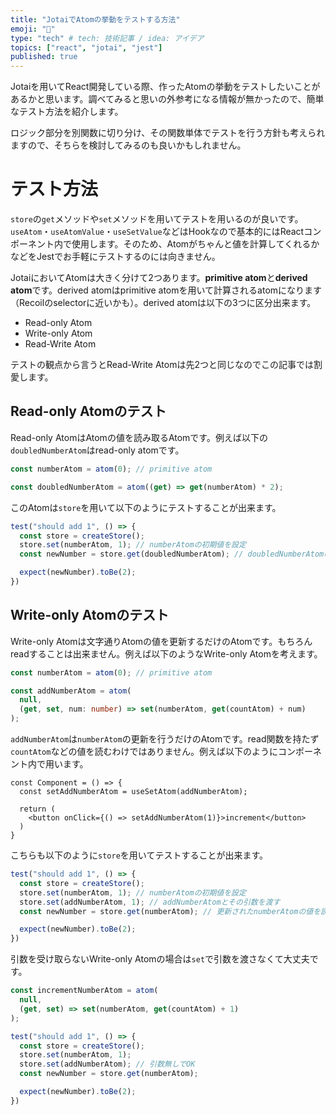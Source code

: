 ```yaml
---
title: "JotaiでAtomの挙動をテストする方法"
emoji: "💭"
type: "tech" # tech: 技術記事 / idea: アイデア
topics: ["react", "jotai", "jest"]
published: true
---
```


Jotaiを用いてReact開発している際、作ったAtomの挙動をテストしたいことがあるかと思います。調べてみると思いの外参考になる情報が無かったので、簡単なテスト方法を紹介します。

ロジック部分を別関数に切り分け、その関数単体でテストを行う方針も考えられますので、そちらを検討してみるのも良いかもしれません。

# テスト方法

`store`の`get`メソッドや`set`メソッドを用いてテストを用いるのが良いです。`useAtom`・`useAtomValue`・`useSetValue`などはHookなので基本的にはReactコンポーネント内で使用します。そのため、Atomがちゃんと値を計算してくれるかなどをJestでお手軽にテストするのには向きません。

JotaiにおいてAtomは大きく分けて2つあります。**primitive atom**と**derived atom**です。derived atomはprimitive atomを用いて計算されるatomになります（Recoilのselectorに近いかも）。derived atomは以下の3つに区分出来ます。

- Read-only Atom
- Write-only Atom
- Read-Write Atom

テストの観点から言うとRead-Write Atomは先2つと同じなのでこの記事では割愛します。

## Read-only Atomのテスト

Read-only AtomはAtomの値を読み取るAtomです。例えば以下の`doubledNumberAtom`はread-only atomです。

```ts
const numberAtom = atom(0); // primitive atom

const doubledNumberAtom = atom((get) => get(numberAtom) * 2);
```

このAtomは`store`を用いて以下のようにテストすることが出来ます。

```ts
test("should add 1", () => {
  const store = createStore();
  store.set(numberAtom, 1); // numberAtomの初期値を設定
  const newNumber = store.get(doubledNumberAtom); // doubledNumberAtomの値を読み出す

  expect(newNumber).toBe(2);
})
```

## Write-only Atomのテスト

Write-only Atomは文字通りAtomの値を更新するだけのAtomです。もちろんreadすることは出来ません。例えば以下のようなWrite-only Atomを考えます。

```ts
const numberAtom = atom(0); // primitive atom

const addNumberAtom = atom(
  null,
  (get, set, num: number) => set(numberAtom, get(countAtom) + num)
);
```

`addNumberAtom`は`numberAtom`の更新を行うだけのAtomです。read関数を持たず`countAtom`などの値を読むわけではありません。例えば以下のようにコンポーネント内で用います。

```tsx
const Component = () => {
  const setAddNumberAtom = useSetAtom(addNumberAtom);

  return (
    <button onClick={() => setAddNumberAtom(1)}>increment</button>
  )
}
```

こちらも以下のように`store`を用いてテストすることが出来ます。

```ts
test("should add 1", () => {
  const store = createStore();
  store.set(numberAtom, 1); // numberAtomの初期値を設定
  store.set(addNumberAtom, 1); // addNumberAtomとその引数を渡す
  const newNumber = store.get(numberAtom); // 更新されたnumberAtomの値を読み出す

  expect(newNumber).toBe(2);
})
```

引数を受け取らないWrite-only Atomの場合は`set`で引数を渡さなくて大丈夫です。

```ts
const incrementNumberAtom = atom(
  null,
  (get, set) => set(numberAtom, get(countAtom) + 1)
);

test("should add 1", () => {
  const store = createStore();
  store.set(numberAtom, 1);
  store.set(addNumberAtom); // 引数無しでOK
  const newNumber = store.get(numberAtom);

  expect(newNumber).toBe(2);
})
```

